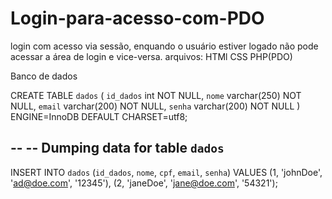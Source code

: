 # Login-para-acesso-com-PDO

login com acesso via sessão, enquando o usuário estiver logado não pode acessar a área de login e vice-versa.
arquivos:
HTMl
CSS
PHP(PDO)


Banco de dados

CREATE TABLE `dados` (
  `id_dados` int NOT NULL,
  `nome` varchar(250) NOT NULL,
  `email` varchar(200) NOT NULL,
  `senha` varchar(200) NOT NULL
) ENGINE=InnoDB DEFAULT CHARSET=utf8;

--
-- Dumping data for table `dados`
--

INSERT INTO `dados` (`id_dados`, `nome`, `cpf`, `email`, `senha`) VALUES
(1, 'johnDoe', 'ad@doe.com', '12345'),
(2, 'janeDoe', 'jane@doe.com', '54321');
